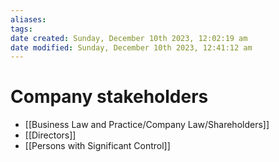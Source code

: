 ```yaml
---
aliases: 
tags: 
date created: Sunday, December 10th 2023, 12:02:19 am
date modified: Sunday, December 10th 2023, 12:41:12 am
---
```


# Company stakeholders

- [[Business Law and Practice/Company Law/Shareholders]]
- [[Directors]]
- [[Persons with Significant Control]]
